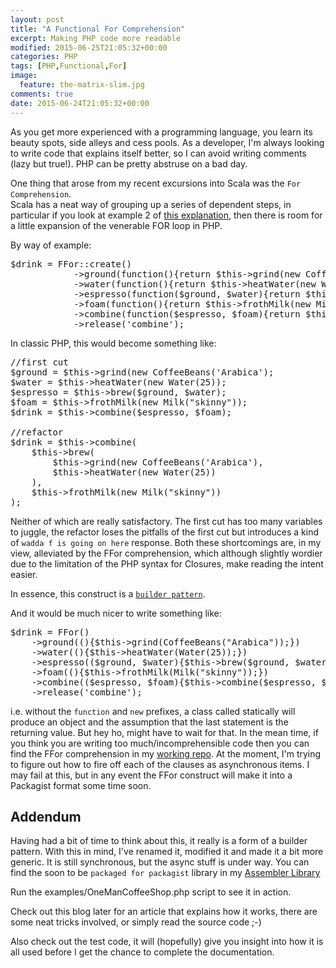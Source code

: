 ```yaml
---
layout: post
title: "A Functional For Comprehension"
excerpt: Making PHP code more readable
modified: 2015-06-25T21:05:32+00:00
categories: PHP
tags: [PHP,Functional,For]
image:
  feature: the-matrix-slim.jpg
comments: true
date: 2015-06-24T21:05:32+00:00
---
```


As you get more experienced with a programming language, you learn its beauty spots,
side alleys and cess pools.  As a developer, I'm always looking to write code that
explains itself better, so I can avoid writing comments (lazy but true!). 
PHP can be pretty abstruse on a bad day.

One thing that arose from my recent excursions into Scala was the `For Comprehension`.  
Scala has a neat way of grouping up a series of dependent steps, in particular
if you look at example 2 of [this explanation](http://docs.scala-lang.org/tutorials/FAQ/yield.html), 
then there is room for a little expansion of the venerable FOR loop in PHP.

By way of example:

<pre>
$drink = FFor::create()
            ->ground(function(){return $this->grind(new CoffeeBeans("Arabica"));})
            ->water(function(){return $this->heatWater(new Water(25));})
            ->espresso(function($ground, $water){return $this->brew($ground, $water);})
            ->foam(function(){return $this->frothMilk(new Milk("skinny"));})
            ->combine(function($espresso, $foam){return $this->combine($espresso, $foam);})
            ->release('combine');
</pre>


In classic PHP, this would become something like:

<pre>
//first cut
$ground = $this->grind(new CoffeeBeans('Arabica');
$water = $this->heatWater(new Water(25));
$espresso = $this->brew($ground, $water);
$foam = $this->frothMilk(new Milk("skinny"));
$drink = $this->combine($espresso, $foam);

//refactor
$drink = $this->combine(
    $this->brew(
        $this->grind(new CoffeeBeans('Arabica'),
        $this->heatWater(new Water(25))
    ),
    $this->frothMilk(new Milk("skinny"))
);
</pre>

Neither of which are really satisfactory. The first cut has too many variables
to juggle, the refactor loses the pitfalls of the first cut but introduces a kind
of `wadda f is going on here` response.  Both these shortcomings are, in my view,
alleviated by the FFor comprehension, which although slightly wordier due to the
limitation of the PHP syntax for Closures, make reading the intent easier.

In essence, this construct is a [`builder pattern`](https://github.com/chippyash/Builder-Pattern).

And it would be much nicer to write something like:

<pre>
$drink = FFor()
    ->ground((){$this->grind(CoffeeBeans("Arabica"));})
    ->water((){$this->heatWater(Water(25));})
    ->espresso(($ground, $water){$this->brew($ground, $water);})
    ->foam((){$this->frothMilk(Milk("skinny"));})
    ->combine(($espresso, $foam){$this->combine($espresso, $foam);})
    ->release('combine');
</pre>

i.e. without the `function` and `new` prefixes, a class called statically will produce an
object and the assumption that the last statement
is the returning value.  But hey ho, might have to wait for that.  In the mean
time, if you think you are writing too much/incomprehensible code then you can
find the FFor comprehension in my [working repo](https://github.com/chippyash/working/blob/master/src/chippyash/Funclang/FFor.php).
At the moment, I'm trying to figure out how to fire off each of the clauses as 
asynchronous items.  I may fail  at this, but in any event the FFor construct 
will make it into a Packagist format some time soon.

## Addendum

Having had a bit of time to think about this, it really is a form of a builder pattern.
With this in mind, I've renamed it, modified it and made it a bit more generic.
It is still synchronous, but the async stuff is under way.  You can find the soon
to be `packaged for packagist` library in my [Assembler Library](https://github.com/chippyash/assembler-builder-pattern) 

Run the examples/OneManCoffeeShop.php script to see it in action.

Check out this blog later for an article that explains how it works, there are some
neat tricks involved, or simply read the source code ;-)

Also check out the test code, it will (hopefully) give you insight into how it is
all used before I get the chance to complete the documentation.
